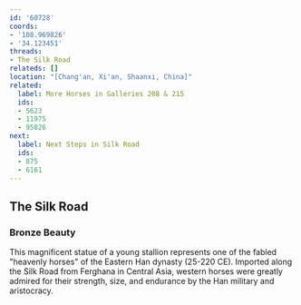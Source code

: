 ```yaml
---
id: '60728'
coords:
- '108.969826'
- '34.123451'
threads:
- The Silk Road
relateds: []
location: "[Chang'an, Xi'an, Shaanxi, China]"
related:
  label: More Horses in Galleries 208 & 215
  ids:
  - 5623
  - 11975
  - 95826
next:
  label: Next Steps in Silk Road
  ids:
  - 875
  - 6161
---
```


## The Silk Road

### Bronze Beauty

This magnificent statue of a young stallion represents one of the fabled "heavenly horses" of the Eastern Han dynasty (25-220 CE). Imported along the Silk Road from Ferghana in Central Asia, western horses were greatly admired for their strength, size, and endurance by the Han military and aristocracy. 
